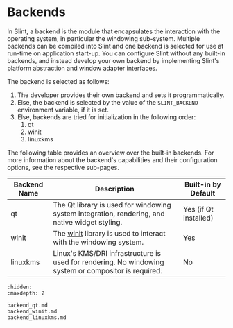 <!-- Copyright © SixtyFPS GmbH <info@slint.dev> ; SPDX-License-Identifier: MIT -->

# Backends

In Slint, a backend is the module that encapsulates the interaction with the operating system,
in particular the windowing sub-system. Multiple backends can be compiled into Slint and one
backend is selected for use at run-time on application start-up. You can configure Slint without
any built-in backends, and instead develop your own backend by implementing Slint's platform
abstraction and window adapter interfaces.

The backend is selected as follows:

1. The developer provides their own backend and sets it programmatically.
2. Else, the backend is selected by the value of the `SLINT_BACKEND` environment variable, if it is set.
3. Else, backends are tried for initialization in the following order:
   1. qt 
   2. winit
   3. linuxkms

The following table provides an overview over the built-in backends. For more information about the backend's
capabilities and their configuration options, see the respective sub-pages.

| Backend Name | Description                                                                                             | Built-in by Default   |
|--------------|---------------------------------------------------------------------------------------------------------|-----------------------|
| qt           | The Qt library is used for windowing system integration, rendering, and native widget styling.          | Yes (if Qt installed) |
| winit        | The [winit](https://docs.rs/winit/latest/winit/) library is used to interact with the windowing system. | Yes                   |
| linuxkms     | Linux's KMS/DRI infrastructure is used for rendering. No windowing system or compositor is required.    | No                    |


```{toctree}
:hidden:
:maxdepth: 2

backend_qt.md
backend_winit.md
backend_linuxkms.md
```
